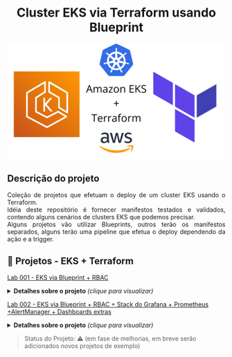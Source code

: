 <h1 align="center"> Cluster EKS via Terraform usando Blueprint </h1>

![Amazon EKS + Terraform](https://github.com/fernandomullerjr/cluster-eks-via-blueprint/blob/main/outros/imagens/amazon-eks-plus-terraform.png?raw=true)


## Descrição do projeto 

<p align="justify">
  Coleção de projetos que efetuam o deploy de um cluster EKS usando o Terraform.<br/>
  Idéia deste repositório é fornecer manifestos testados e validados, contendo alguns cenários de clusters EKS que podemos precisar.<br/>
  Alguns projetos vão utilizar Blueprints, outros terão os manifestos separados, alguns terão uma pipeline que efetua o deploy dependendo da ação e a trigger.<br/>
</p>


## :hammer: Projetos - EKS + Terraform

[Lab 001 - EKS via Blueprint + RBAC](001-eks-blueprint/README.md)
<details> 
  <summary><b>Detalhes sobre o projeto</b> <em>(clique para visualizar)</em></summary>
Projeto que cria um Cluster EKS via Terraform, usando Blueprint do EKS.<br/>
Já efetua a criação da estrutura de RBAC (ClusterRole, ClusterRoleBinding, ClusterRole), aplicando os devidos manifestos.<br/>
Também adiciona 2 usuários(usuário root e um usuário comum) como administradores, fazendo uso do "Teams", que é um recurso que facilita a criação de acesso ao cluster.<br/>
</details>


[Lab 002 - EKS via Blueprint + RBAC + Stack do Grafana + Prometheus +AlertManager + Dashboards extras](002-eks-blueprint-com-grafana/README.md)
<details> 
  <summary><b>Detalhes sobre o projeto</b> <em>(clique para visualizar)</em></summary>
Projeto que cria um Cluster EKS via Terraform, usando Blueprint do EKS.<br/>
Já efetua a criação da estrutura de RBAC (ClusterRole, ClusterRoleBinding, ClusterRole), aplicando os devidos manifestos.<br/>
Também adiciona 2 usuários(usuário root e um usuário comum) como administradores, fazendo uso do "Teams", que é um recurso que facilita a criação de acesso ao cluster.<br/>
Efetua a instalação da stack kube-prometheus-stack, contendo:<br/>
Prometheus<br/>
Grafana<br/>
AlertManager<br/>
Grafana Dashboards<br/>
São adicionados diversos dashboards úteis ao Grafana, que ajudam no gerenciamento dos clusters Kubernetes.<br/><br/>
</details>


> Status do Projeto: :warning: (em fase de melhorias, em breve serão adicionados novos projetos de exemplo)
